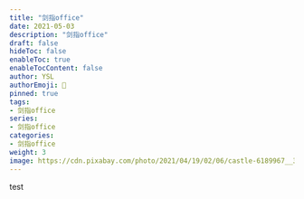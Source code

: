 ```yaml
---
title: "剑指office"
date: 2021-05-03
description: "剑指office"
draft: false
hideToc: false
enableToc: true
enableTocContent: false
author: YSL
authorEmoji: 🎅
pinned: true
tags:
- 剑指office
series:
- 剑指office
categories:
- 剑指office
weight: 3
image: https://cdn.pixabay.com/photo/2021/04/19/02/06/castle-6189967__340.jpg
---
```


test